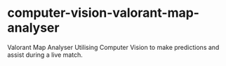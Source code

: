 # computer-vision-valorant-map-analyser
Valorant Map Analyser Utilising Computer Vision to make predictions and assist during a live match.
